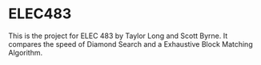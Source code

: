# ELEC483

This is the project for ELEC 483 by Taylor Long and Scott Byrne.
It compares the speed of Diamond Search and a Exhaustive Block Matching Algorithm.
